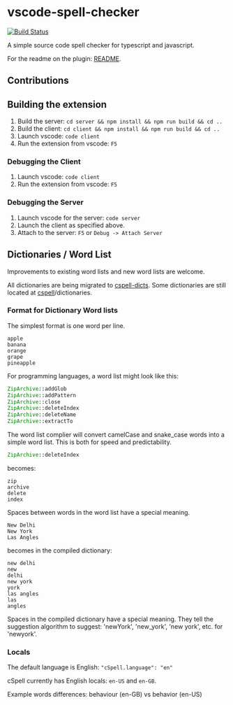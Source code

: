 # vscode-spell-checker
[![Build Status](https://travis-ci.org/Jason-Rev/vscode-spell-checker.svg?branch=master)](https://travis-ci.org/Jason-Rev/vscode-spell-checker)

A simple source code spell checker for typescript and javascript.

For the readme on the plugin: [README](./client/README.md).

## Contributions

## Building the extension

1. Build the server: `cd server && npm install && npm run build && cd ..`
1. Build the client: `cd client && npm install && npm run build && cd ..`
1. Launch vscode: `code client`
1. Run the extension from vscode: `F5`

### Debugging the Client

1. Launch vscode: `code client`
1. Run the extension from vscode: `F5`

### Debugging the Server

1. Launch vscode for the server: `code server`
1. Launch the client as specified above.
1. Attach to the server: `F5` or `Debug -> Attach Server`

## Dictionaries / Word List

Improvements to existing word lists and new word lists are welcome.

All dictionaries are being migrated to [cspell-dicts](https://github.com/Jason3S/cspell-dicts).
Some dictionaries are still located at [cspell](https://github.com/Jason3S/cspell)/dictionaries.

### Format for Dictionary Word lists

The simplest format is one word per line.

```text
apple
banana
orange
grape
pineapple
```

For programming languages, a word list might look like this:

```php
ZipArchive::addGlob
ZipArchive::addPattern
ZipArchive::close
ZipArchive::deleteIndex
ZipArchive::deleteName
ZipArchive::extractTo
```

The word list complier will convert camelCase and snake_case words into a simple word list.
This is both for speed and predictability.

```php
ZipArchive::deleteIndex
```

becomes:

```text
zip
archive
delete
index
```

Spaces between words in the word list have a special meaning.

```text
New Delhi
New York
Las Angles
```

becomes in the compiled dictionary:

```text
new delhi
new
delhi
new york
york
las angles
las
angles
```

Spaces in the compiled dictionary have a special meaning.
They tell the suggestion algorithm to suggest: 'newYork', 'new_york', 'new york', etc. for 'newyork'.

### Locals

The default language is English: `"cSpell.language": "en"`

cSpell currently has English locals: `en-US` and `en-GB`.

Example words differences: behaviour (en-GB) vs behavior (en-US)

<!---
    cSpell:ignore newyork
    cSpell:words behaviour behavior
-->

